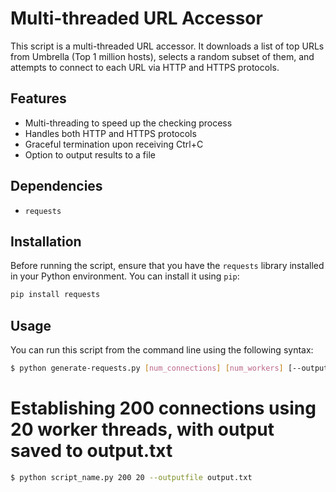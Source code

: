 # Multi-threaded URL Accessor

This script is a multi-threaded URL accessor. It downloads a list of top URLs from Umbrella (Top 1 million hosts), selects a random subset of them, and attempts to connect to each URL via HTTP and HTTPS protocols.

## Features

- Multi-threading to speed up the checking process
- Handles both HTTP and HTTPS protocols
- Graceful termination upon receiving Ctrl+C
- Option to output results to a file

## Dependencies

- `requests`

## Installation

Before running the script, ensure that you have the `requests` library installed in your Python environment. You can install it using `pip`:

```bash
pip install requests
```

## Usage

You can run this script from the command line using the following syntax:

```bash
$ python generate-requests.py [num_connections] [num_workers] [--outputfile OUTPUTFILE]
```

# Establishing 200 connections using 20 worker threads, with output saved to output.txt
```bash
$ python script_name.py 200 20 --outputfile output.txt
```